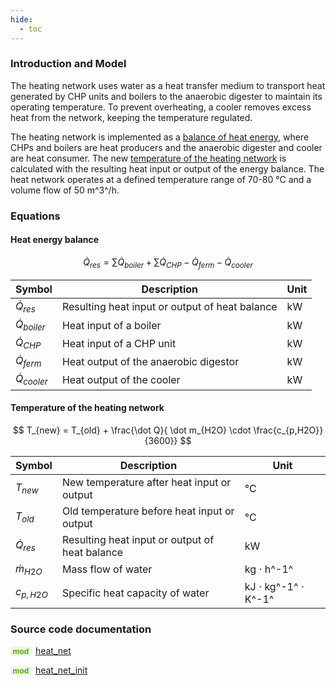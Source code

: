 ```yaml
---
hide:
  - toc
---
```


### Introduction and Model

The heating network uses water as a heat transfer medium to transport heat generated by CHP units and boilers to the anaerobic digester to maintain its operating temperature. To prevent overheating, a cooler removes excess heat from the network, keeping the temperature regulated.

The heating network is implemented as a [balance of heat energy](#heat-energy-balance), where CHPs and boilers are heat producers and the anaerobic digester and cooler are heat consumer. The new [temperature of the heating network](#temperature-of-the-heating-network) is calculated with the resulting heat input or output of the energy balance. The heat network operates at a defined temperature range of 70-80&nbsp;°C and a volume flow of 50&nbsp;m^3^/h.


### Equations

#### Heat energy balance

$$
\dot Q_{res} = \sum \dot Q_{boiler} + \sum \dot Q_{CHP} - \dot Q_{ferm} - \dot Q_{cooler}
$$

| Symbol | Description | Unit |
| ------ | ----------- | ---- |
| $\dot Q_{res}$ | Resulting heat input or output of heat balance | kW |
| $\dot Q_{boiler}$ | Heat input of a boiler | kW |
| $\dot Q_{CHP}$ | Heat input of a CHP unit | kW |
| $\dot Q_{ferm}$ | Heat output of the anaerobic digestor | kW |
| $\dot Q_{cooler}$ | Heat output of the cooler | kW |


#### Temperature of the heating network

$$
T_{new} = T_{old} + \frac{\dot Q}{ \dot m_{H2O} \cdot \frac{c_{p,H2O}}{3600}}
$$

| Symbol | Description | Unit |
| ------ | ----------- | ---- |
| $T_{new}$ | New temperature after heat input or output | °C |
| $T_{old}$ | Old temperature before heat input or output | °C |
| $\dot Q_{res}$ | Resulting heat input or output of heat balance | kW |
| $\dot m_{H2O}$ | Mass flow of water | kg $\cdot$ h^-1^ |
| $c_{p,H2O}$ | Specific heat capacity of water | kJ $\cdot$ kg^-1^ $\cdot$ K^-1^ |


### Source code documentation

<span style=
  "color: #5cad0f;
  font-weight: bold;
  font-size: .85em;
  background-color: #5cad0f1a;
  padding: 0 .3em;
  border-radius: .1rem;
  margin-right: 0.2rem;">
mod</span> [heat_net](/reference/bsm2_python/energy_management/heat_net)

<span style=
  "color: #5cad0f;
  font-weight: bold;
  font-size: .85em;
  background-color: #5cad0f1a;
  padding: 0 .3em;
  border-radius: .1rem;
  margin-right: 0.2rem;">
mod</span> [heat_net_init](/reference/bsm2_python/energy_management/init/heat_net_init)

